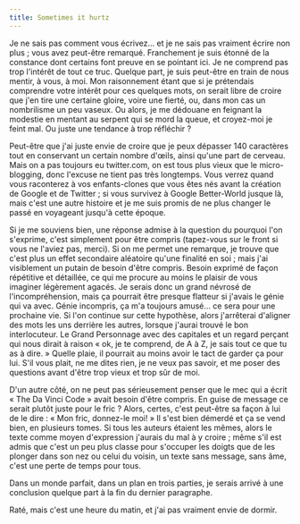 ```yaml
---
title: Sometimes it hurtz
---
```


Je ne sais pas comment vous écrivez... et je ne sais pas vraiment écrire non
plus ; vous avez peut-être remarqué. Franchement je suis étonné de la
constance dont certains font preuve en se pointant ici. Je ne comprend pas
trop l'intérêt de tout ce truc. Quelque part, je suis peut-être en train de
nous mentir, à vous, à moi. Mon raisonnement étant que si je prétendais
comprendre votre intérêt pour ces quelques mots, on serait libre de croire que
j'en tire une certaine gloire, voire une fierté, ou, dans mon cas un
nombrilisme un peu vaseux. Ou alors, je me dédouane en feignant la modestie en
mentant au serpent qui se mord la queue, et croyez-moi je feint mal. Ou juste
une tendance à trop réfléchir ?

Peut-être que j'ai juste envie de croire que je peux dépasser 140 caractères
tout en conservant un certain nombre d'œils, ainsi qu'une part de cerveau.
Mais on a pas toujours eu twitter.com, on est tous plus vieux que le micro-
blogging, donc l'excuse ne tient pas très longtemps. Vous verrez quand vous
raconterez à vos enfants-clones que vous êtes nés avant la création de Google
et de Twitter ; si vous survivez à Google Better-World jusque là, mais c'est
une autre histoire et je me suis promis de ne plus changer le passé en
voyageant jusqu'à cette époque.

Si je me souviens bien, une réponse admise à la question du pourquoi l'on
s'exprime, c'est simplement pour être compris (tapez-vous sur le front si vous
ne l'aviez pas, merci). Si on me permet une remarque, je trouve que c'est plus
un effet secondaire aléatoire qu'une finalité en soi ; mais j'ai visiblement
un putain de besoin d'être compris. Besoin exprimé de façon répétitive et
détaillée, ce qui me procure au moins le plaisir de vous imaginer légèrement
agacés. Je serais donc un grand névrosé de l'incompréhension, mais ça pourrait
être presque flatteur si j'avais le génie qui va avec. Génie incompris, ça m'a
toujours amusé... ce sera pour une prochaine vie. Si l'on continue sur cette
hypothèse, alors j'arrêterai d'aligner des mots les uns derrière les autres,
lorsque j'aurai trouvé le bon interlocuteur. Le Grand Personnage avec des
capitales et un regard perçant qui nous dirait à raison « ok, je te comprend,
de A à Z, je sais tout ce que tu as à dire. » Quelle plaie, il pourrait au
moins avoir le tact de garder ça pour lui. S'il vous plait, ne me dites rien,
je ne veux pas savoir, et me poser des questions avant d'être trop vieux et
trop sûr de moi.

D'un autre côté, on ne peut pas sérieusement penser que le mec qui a écrit «
The Da Vinci Code » avait besoin d'être compris. En guise de message ce serait
plutôt juste pour le fric ? Alors, certes, c'est peut-être sa façon à lui de
le dire : « Mon fric, donnez-le moi! » Il s'est bien démerdé et ça se vend
bien, en plusieurs tomes. Si tous les auteurs étaient les mêmes, alors le
texte comme moyen d'expression j'aurais du mal à y croire ; même s'il est
admis que c'est un peu plus classe pour s'occuper les doigts que de les
plonger dans son nez ou celui du voisin, un texte sans message, sans âme,
c'est une perte de temps pour tous.

Dans un monde parfait, dans un plan en trois parties, je serais arrivé à une
conclusion quelque part à la fin du dernier paragraphe.

Raté, mais c'est une heure du matin, et j'ai pas vraiment envie de dormir.

